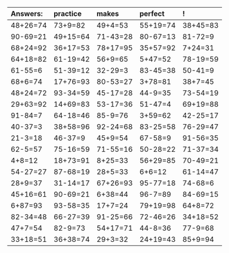 | Answers: | practice | makes | perfect | ! |
| :--- | :--- | :--- | :--- | :--- |
| 48+26=74 | 73+9=82 | 49+4=53 | 55+19=74 | 38+45=83 | 
| 90-69=21 | 49+15=64 | 71-43=28 | 80-67=13 | 81-72=9 | 
| 68+24=92 | 36+17=53 | 78+17=95 | 35+57=92 | 7+24=31 | 
| 64+18=82 | 61-19=42 | 56+9=65 | 5+47=52 | 78-19=59 | 
| 61-55=6 | 51-39=12 | 32-29=3 | 83-45=38 | 50-41=9 | 
| 68+6=74 | 17+76=93 | 80-53=27 | 3+78=81 | 38+7=45 | 
| 48+24=72 | 93-34=59 | 45-17=28 | 44-9=35 | 73-54=19 | 
| 29+63=92 | 14+69=83 | 53-17=36 | 51-47=4 | 69+19=88 | 
| 91-84=7 | 64-18=46 | 85-9=76 | 3+59=62 | 42-25=17 | 
| 40-37=3 | 38+58=96 | 92-24=68 | 83-25=58 | 76-29=47 | 
| 21-3=18 | 46-37=9 | 45+9=54 | 67-58=9 | 91-56=35 | 
| 62-5=57 | 75-16=59 | 71-55=16 | 50-28=22 | 71-37=34 | 
| 4+8=12 | 18+73=91 | 8+25=33 | 56+29=85 | 70-49=21 | 
| 54-27=27 | 87-68=19 | 28+5=33 | 6+6=12 | 61-14=47 | 
| 28+9=37 | 31-14=17 | 67+26=93 | 95-77=18 | 74-68=6 | 
| 45+16=61 | 90-69=21 | 6+38=44 | 96-7=89 | 84-69=15 | 
| 6+87=93 | 93-58=35 | 17+7=24 | 79+19=98 | 64+8=72 | 
| 82-34=48 | 66-27=39 | 91-25=66 | 72-46=26 | 34+18=52 | 
| 47+7=54 | 82-9=73 | 54+17=71 | 44-8=36 | 77-9=68 | 
| 33+18=51 | 36+38=74 | 29+3=32 | 24+19=43 | 85+9=94 | 
